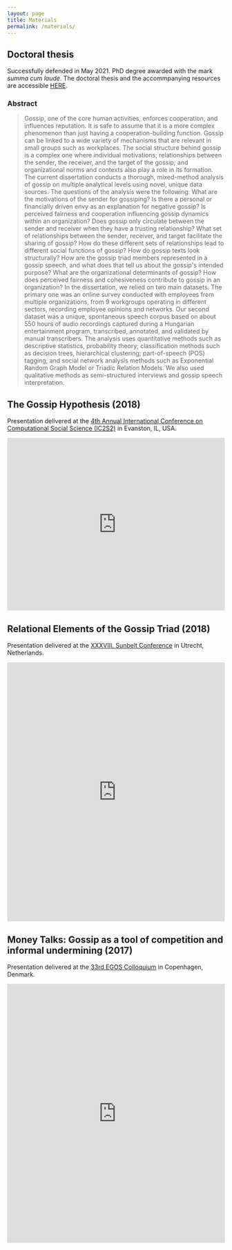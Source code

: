```yaml
---
layout: page
title: Materials
permalink: /materials/
---
```

## Doctoral thesis
Successfully defended in May 2021. PhD degree awarded with the mark _summa cum laude_. The doctoral thesis and the accommpanying resources are accessible [HERE](http://phd.lib.uni-corvinus.hu/1139/).

### Abstract

> Gossip, one of the core human activities, enforces cooperation, and influences reputation. It is safe to assume that it is a more complex phenomenon than just having a cooperation-building function. Gossip can be linked to a wide variety of mechanisms that are relevant in small groups such as workplaces. The social structure behind gossip is a complex one where individual motivations; relationships between the sender, the receiver, and the target of the gossip; and organizational norms and contexts also play a role in its formation. The current dissertation conducts a thorough, mixed-method analysis of gossip on multiple analytical levels using novel, unique data sources. The questions of the analysis were the following: What are the motivations of the sender for gossiping? Is there a personal or financially driven envy as an explanation for negative gossip? Is perceived fairness and cooperation influencing gossip dynamics within an organization? Does gossip only circulate between the sender and receiver when they have a trusting relationship? What set of relationships between the sender, receiver, and target facilitate the sharing of gossip? How do these different sets of relationships lead to different social functions of gossip? How do gossip texts look structurally? How are the gossip triad members represented in a gossip speech, and what does that tell us about the gossip's intended purpose? What are the organizational determinants of gossip? How does perceived fairness and cohesiveness contribute to gossip in an organization? In the dissertation, we relied on two main datasets. The primary one was an online survey conducted with employees from multiple organizations, from 9 workgroups operating in different sectors, recording employee opinions and networks. Our second dataset was a unique, spontaneous speech corpus based on about 550 hours of audio recordings captured during a Hungarian entertainment program, transcribed, annotated, and validated by manual transcribers. The analysis uses quantitative methods such as descriptive statistics, probability theory; classification methods such as decision trees, hierarchical clustering; part-of-speech (POS) tagging; and social network analysis methods such as Exponential Random Graph Model or Triadic Relation Models. We also used qualitative methods as semi-structured interviews and gossip speech interpretation.


## The Gossip Hypothesis (2018)
Presentation delivered at the [4th Annual International Conference on Computational Social Science (IC2S2)](https://www.kellogg.northwestern.edu/news-events/conference/ic2s2/2018.aspx) in Evanston, IL, USA.

<iframe id="iframe_container" frameborder="0" webkitallowfullscreen="" mozallowfullscreen="" allowfullscreen="" allow="autoplay; fullscreen" width="100%" height="400" src="https://prezi.com/embed/bs2dnr14_j2x/?bgcolor=ffffff&amp;lock_to_path=0&amp;autoplay=0&amp;autohide_ctrls=0&amp;landing_data=bHVZZmNaNDBIWnNjdEVENDRhZDFNZGNIUE43MHdLNWpsdFJLb2ZHanI0U2hvWDhac2YveXd5WDVnV2NmMmxlcG1RPT0&amp;landing_sign=ddhd5Brc2UUhKXVwuwNTas0wlSBcPLyeiWjZ3Fzrb0E"></iframe>

## Relational Elements of the Gossip Triad (2018)
Presentation delivered at the [XXXVIII. Sunbelt Conference](https://sunbelt.sites.uu.nl) in Utrecht, Netherlands.

<iframe src='https://view.officeapps.live.com/op/embed.aspx?src=http://papayboroka.hu/assets/ppt/erc_gossiporg_triads_sunbelt_20180628.pptx' width='100%' height='600px' frameborder='0'></iframe>

## Money Talks: Gossip as a tool of competition and informal undermining (2017)
Presentation delivered at the [33rd EGOS Colloquium](https://www.egosnet.org/2017_copenhagen/general_theme) in Copenhagen, Denmark.

<iframe src='https://view.officeapps.live.com/op/embed.aspx?src=http://papayboroka.hu/assets/ppt/Egos_Money-talks_20170707.pptx' width='100%' height='600px' frameborder='0'></iframe>